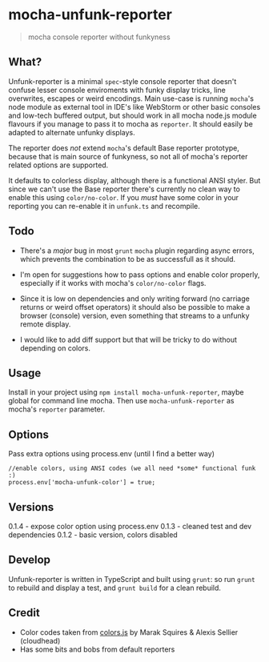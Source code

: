 # mocha-unfunk-reporter

> mocha console reporter without funkyness

## What?

Unfunk-reporter is a minimal `spec`-style console reporter that doesn't confuse lesser console enviroments with funky display tricks, line overwrites, escapes or weird encodings. Main use-case is running `mocha`'s node module as external tool in IDE's like WebStorm or other basic consoles and low-tech buffered output, but should work in all mocha node.js module flavours if you manage to pass it to mocha as `reporter`. It should easily be adapted to alternate unfunky displays.

The reporter does *not* extend `mocha`'s default Base reporter prototype, because that is main source of funkyness, so not all of mocha's reporter related options are supported.

It defaults to colorless display, although there is a functional ANSI styler. But since we can't use the Base reporter there's currently no clean way to enable this using `color/no-color`. If you *must* have some color in your reporting you can re-enable it in `unfunk.ts` and recompile.

## Todo

* There's a *major* bug in most `grunt` `mocha` plugin regarding async errors, which prevents the combination to be as successfull as it should.

* I'm open for suggestions how to pass options and enable color properly, especially if it works with mocha's `color/no-color` flags.

* Since it is low on dependencies and only writing forward (no carriage returns or weird offset operators) it should also be possible to make a browser (console) version, even something that streams to a unfunky remote display.

* I would like to add diff support but that will be tricky to do without depending on colors.

## Usage

Install in your project using `npm install mocha-unfunk-reporter`, maybe global for command line mocha. Then use `mocha-unfunk-reporter` as mocha's `reporter` parameter.

## Options

Pass extra options using process.env (until I find a better way)


````
//enable colors, using ANSI codes (we all need *some* functional funk :)
process.env['mocha-unfunk-color'] = true;
````

## Versions

0.1.4 - expose color option using process.env
0.1.3 - cleaned test and dev dependencies
0.1.2 - basic version, colors disabled

## Develop

Unfunk-reporter is written in TypeScript and built using `grunt`: so run `grunt` to rebuild and display a test, and `grunt build` for a clean rebuild.

## Credit

* Color codes taken from [colors.js](https://github.com/marak/colors.js/) by Marak Squires & Alexis Sellier (cloudhead)
* Has some bits and bobs from default reporters

